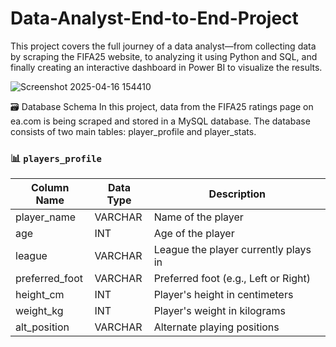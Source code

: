 # Data-Analyst-End-to-End-Project

This project covers the full journey of a data analyst—from collecting data by scraping the FIFA25 website, to analyzing it using Python and SQL, and finally creating an interactive dashboard in Power BI to visualize the results.

![Screenshot 2025-04-16 154410](https://github.com/user-attachments/assets/6e4d3998-25b5-4a11-83da-ebdcf1bba14f)

🗃️ Database Schema
In this project, data from the FIFA25 ratings page on ea.com is being scraped and stored in a MySQL database. The database consists of two main tables: player_profile and player_stats.

### 📊 `players_profile`

| Column Name | Data Type | Description |
| --- | --- | --- |
| player_name | VARCHAR | Name of the player |
| age | INT | Age of the player |
| league | VARCHAR | League the player currently plays in |
| preferred_foot | VARCHAR | Preferred foot (e.g., Left or Right) |
| height_cm | INT | Player's height in centimeters | 
| weight_kg | INT | Player's weight in kilograms |
| alt_position | VARCHAR | Alternate playing positions |
